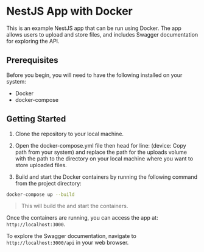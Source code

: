 # NestJS App with Docker

This is an example NestJS app that can be run using Docker. The app allows users to upload and store files, and includes Swagger documentation for exploring the API.

## Prerequisites

Before you begin, you will need to have the following installed on your system:

- Docker
- docker-compose

## Getting Started

1. Clone the repository to your local machine.

2. Open the docker-compose.yml file then head for line: (device: Copy path from your system) and replace the path for the uploads volume with the path to the directory on your local machine where you want to store uploaded files.

3. Build and start the Docker containers by running the following command from the project directory:

```sh
docker-compose up --build
```

> This will build the and start the containers.

Once the containers are running, you can access the app at: ` http://localhost:3000`.

To explore the Swagger documentation, navigate to `http://localhost:3000/api` in your web browser.

